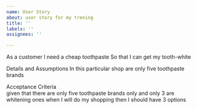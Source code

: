 ```yaml
---
name: User Story
about: user story for my trening
title: ''
labels: ''
assignees: ''

---
```


As a customer
I need a cheap toothpaste
So that I can get my tooth-white

 Details and Assumptions
In this particular shop are only five  toothpaste brands

Acceptance Criteria  
given that there are only five toothpaste brands only
and only 3 are whitening ones
when I will do my shopping
then I should have 3 options

